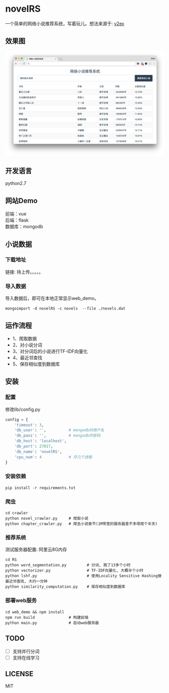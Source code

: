 # novelRS
一个简单的网络小说推荐系统，写着玩儿。想法来源于: [v2ex](https://www.v2ex.com/t/308827)
## 效果图
![screenshot](./screenshot.png)

## 开发语言
python2.7

## 网站Demo
前端：vue <br>
后端：flask <br>
数据库：mongodb

## 小说数据
### 下载地址
链接: 待上传。。。。。

### 导入数据
导入数据后，即可在本地正常显示web_demo。
``` shell
mongoimport -d novelRS -c novels  --file ./novels.dat
```

## 运作流程
- 1、爬取数据<br>
- 2、对小说分词<br>
- 3、对分词后的小说进行TF-IDF向量化<br>
- 4、最近邻查找<br>
- 5、保存相似度到数据库<br>

## 安装
### 配置
修改lib/config.py
``` python
config = {
    'timeout': 3,
    'db_user': '',          # mongodb的用户名
    'db_pass': '',          # mongodb的密码
    'db_host': 'localhost',
    'db_port': 27017,
    'db_name': 'novelRS',
    'cpu_num': 4            # 开几个进程
}
```

### 安装依赖
``` shell
pip install -r requirements.txt
```

### 爬虫
``` shell
cd crawler
python novel_crawler.py     # 爬取小说
python chapter_crawler.py   # 爬去小说章节(1M带宽的服务器差不多得爬个半天)
```

### 推荐系统
测试服务器配置: 阿里云8G内存
``` shell
cd RS
python word_segmentation.py         # 分词, 跑了13多个小时
python vectorizer.py                # TF-IDF向量化, 大概半个小时
python lshf.py                      # 使用Locality Sensitive Hashing做最近邻查找, 大约一分钟
python similarity_computation.py    # 保存相似度到数据库
```

### 部署web服务
``` shell
cd web_demo && npm install
npm run build               # 构建前端
python main.py              # 启动web服务器
```

## TODO
- [ ] 支持并行分词
- [ ] 支持在线学习

## LICENSE
MIT
